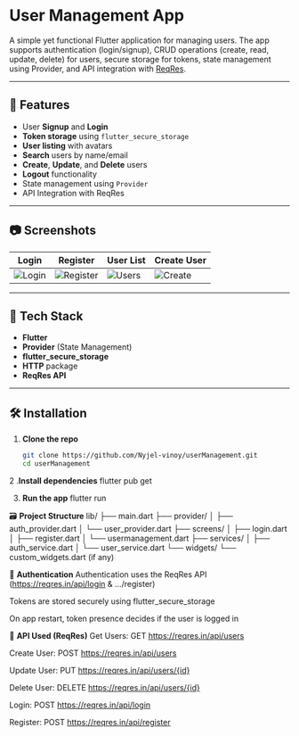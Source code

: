 # User Management App

A simple yet functional Flutter application for managing users. The app supports authentication (login/signup), CRUD operations (create, read, update, delete) for users, secure storage for tokens, state management using Provider, and API integration with [ReqRes](https://reqres.in/).

---

## 🚀 Features

- User **Signup** and **Login**
- **Token storage** using `flutter_secure_storage`
- **User listing** with avatars
- **Search** users by name/email
- **Create**, **Update**, and **Delete** users
- **Logout** functionality
- State management using `Provider`
- API Integration with ReqRes

---

## 📷 Screenshots

| Login | Register | User List | Create User |
|-------|----------|-----------|-------------|
| ![Login](screenshots/login.png) | ![Register](screenshots/register.png) | ![Users](screenshots/userlist.png) | ![Create](screenshots/create.png) |

---

## 🧱 Tech Stack

- **Flutter**
- **Provider** (State Management)
- **flutter_secure_storage**
- **HTTP** package
- **ReqRes API**

---

## 🛠 Installation

1. **Clone the repo**
   ```bash
   git clone https://github.com/Nyjel-vinoy/userManagement.git
   cd userManagement
2 .**Install dependencies** 
flutter pub get

3. **Run the app** 
flutter run

🗃️ **Project Structure**
lib/
├── main.dart
├── provider/
│   ├── auth_provider.dart
│   └── user_provider.dart
├── screens/
│   ├── login.dart
│   ├── register.dart
│   └── usermanagement.dart
├── services/
│   ├── auth_service.dart
│   └── user_service.dart
└── widgets/
    └── custom_widgets.dart (if any)

🔐 **Authentication**
Authentication uses the ReqRes API (https://reqres.in/api/login & .../register)

Tokens are stored securely using flutter_secure_storage

On app restart, token presence decides if the user is logged in

🧪 **API Used (ReqRes)**
Get Users: GET https://reqres.in/api/users

Create User: POST https://reqres.in/api/users

Update User: PUT https://reqres.in/api/users/{id}

Delete User: DELETE https://reqres.in/api/users/{id}

Login: POST https://reqres.in/api/login

Register: POST https://reqres.in/api/register


